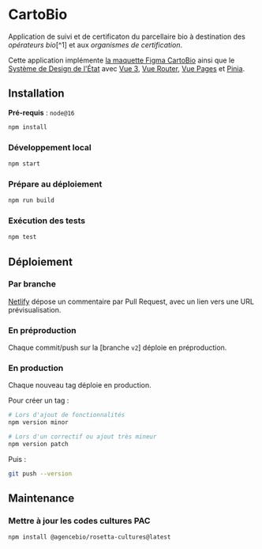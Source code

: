 # CartoBio

Application de suivi et de certificaton du parcellaire bio à destination des _opérateurs bio_[^1] et aux _organismes de certification_.

Cette application implémente [la maquette Figma CartoBio](https://www.figma.com/file/tkco0RcI2RqAjn8Vmtd1Og/Cartobio?node-id=493-89045) ainsi que le [Système de Design de l'État](https://www.systeme-de-design.gouv.fr/) avec [Vue 3], [Vue Router], [Vue Pages] et [Pinia].

## Installation

**Pré-requis** : `node@16`

```bash
npm install
```

### Développement local

```bash
npm start
```

### Prépare au déploiement

```bash
npm run build
```

### Exécution des tests

```bash
npm test
```

## Déploiement

### Par branche

[Netlify] dépose un commentaire par Pull Request, avec un lien vers une URL prévisualisation.

### En préproduction

Chaque commit/push sur la [branche `v2`] déploie en préproduction.

### En production

Chaque nouveau tag déploie en production.

Pour créer un tag :

```bash
# Lors d'ajout de fonctionnalités
npm version minor

# Lors d'un correctif ou ajout très mineur
npm version patch
```

Puis :

```bash
git push --version
```

## Maintenance


### Mettre à jour les codes cultures PAC

```bash
npm install @agencebio/rosetta-cultures@latest
```



[Vue 3]: https://vuejs.org/
[Vue Router]: https://router.vuejs.org/
[Vue Pages]: https://github.com/hannoeru/vite-plugin-pages
[Pinia]: https://pinia.vuejs.org/
[Netlify]: https://netlify.com
